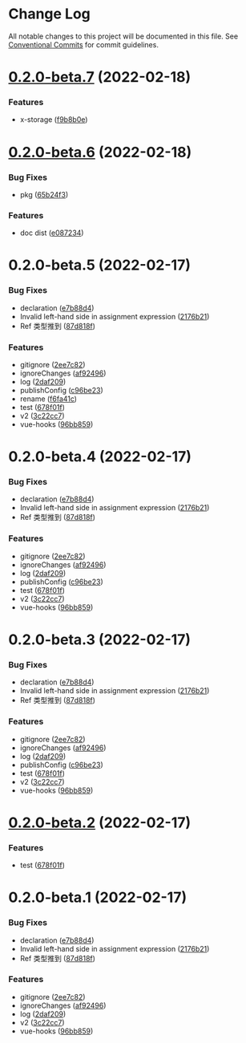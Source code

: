 # Change Log

All notable changes to this project will be documented in this file.
See [Conventional Commits](https://conventionalcommits.org) for commit guidelines.

# [0.2.0-beta.7](https://github.com/Venusjason/sprite-components/compare/@a-sprite/vue-hooks@0.2.0-beta.6...@a-sprite/vue-hooks@0.2.0-beta.7) (2022-02-18)


### Features

* x-storage ([f9b8b0e](https://github.com/Venusjason/sprite-components/commit/f9b8b0e6f3483d6149018e7def013c5f9475d3da))





# [0.2.0-beta.6](https://github.com/Venusjason/sprite-components/compare/@a-sprite/vue-hooks@0.2.0-beta.5...@a-sprite/vue-hooks@0.2.0-beta.6) (2022-02-18)

### Bug Fixes

- pkg ([65b24f3](https://github.com/Venusjason/sprite-components/commit/65b24f3e9ad13efb3a748c4efee9468b524d2b39))

### Features

- doc dist ([e087234](https://github.com/Venusjason/sprite-components/commit/e087234ff5e535dc6a32fdc3a1166b344b8787c8))

# 0.2.0-beta.5 (2022-02-17)

### Bug Fixes

- declaration ([e7b88d4](https://github.com/Venusjason/sprite-components/commit/e7b88d47706d7f561bc004aec6d45623d5bbad1a))
- Invalid left-hand side in assignment expression ([2176b21](https://github.com/Venusjason/sprite-components/commit/2176b21b60f767a08a2363e93fe9b9dc2f171be3))
- Ref 类型推到 ([87d818f](https://github.com/Venusjason/sprite-components/commit/87d818f61c585f5273abdb367ddf3563b54987c9))

### Features

- gitignore ([2ee7c82](https://github.com/Venusjason/sprite-components/commit/2ee7c828f3110e1d547186c49530bb5b789fcbd7))
- ignoreChanges ([af92496](https://github.com/Venusjason/sprite-components/commit/af92496a917a4c17d3c6d3d7614b0558ed8c4ee2))
- log ([2daf209](https://github.com/Venusjason/sprite-components/commit/2daf20929bc81c79793777c271ba4847539d45ae))
- publishConfig ([c96be23](https://github.com/Venusjason/sprite-components/commit/c96be235dfaa4ba5faf01115b98626de0500c8c0))
- rename ([f6fa41c](https://github.com/Venusjason/sprite-components/commit/f6fa41ceca9713caebe71265ba6565ef7f8da424))
- test ([678f01f](https://github.com/Venusjason/sprite-components/commit/678f01f3bb0f3ee2347caca7e7eb680aa388dc0a))
- v2 ([3c22cc7](https://github.com/Venusjason/sprite-components/commit/3c22cc7eb31a7e26321a9bbe0892a9c2dfb707bb))
- vue-hooks ([96bb859](https://github.com/Venusjason/sprite-components/commit/96bb859b2beaeae1d44e701971881d72af764c30))

# 0.2.0-beta.4 (2022-02-17)

### Bug Fixes

- declaration ([e7b88d4](https://github.com/Venusjason/sprite-components/commit/e7b88d47706d7f561bc004aec6d45623d5bbad1a))
- Invalid left-hand side in assignment expression ([2176b21](https://github.com/Venusjason/sprite-components/commit/2176b21b60f767a08a2363e93fe9b9dc2f171be3))
- Ref 类型推到 ([87d818f](https://github.com/Venusjason/sprite-components/commit/87d818f61c585f5273abdb367ddf3563b54987c9))

### Features

- gitignore ([2ee7c82](https://github.com/Venusjason/sprite-components/commit/2ee7c828f3110e1d547186c49530bb5b789fcbd7))
- ignoreChanges ([af92496](https://github.com/Venusjason/sprite-components/commit/af92496a917a4c17d3c6d3d7614b0558ed8c4ee2))
- log ([2daf209](https://github.com/Venusjason/sprite-components/commit/2daf20929bc81c79793777c271ba4847539d45ae))
- publishConfig ([c96be23](https://github.com/Venusjason/sprite-components/commit/c96be235dfaa4ba5faf01115b98626de0500c8c0))
- test ([678f01f](https://github.com/Venusjason/sprite-components/commit/678f01f3bb0f3ee2347caca7e7eb680aa388dc0a))
- v2 ([3c22cc7](https://github.com/Venusjason/sprite-components/commit/3c22cc7eb31a7e26321a9bbe0892a9c2dfb707bb))
- vue-hooks ([96bb859](https://github.com/Venusjason/sprite-components/commit/96bb859b2beaeae1d44e701971881d72af764c30))

# 0.2.0-beta.3 (2022-02-17)

### Bug Fixes

- declaration ([e7b88d4](https://github.com/Venusjason/sprite-components/commit/e7b88d47706d7f561bc004aec6d45623d5bbad1a))
- Invalid left-hand side in assignment expression ([2176b21](https://github.com/Venusjason/sprite-components/commit/2176b21b60f767a08a2363e93fe9b9dc2f171be3))
- Ref 类型推到 ([87d818f](https://github.com/Venusjason/sprite-components/commit/87d818f61c585f5273abdb367ddf3563b54987c9))

### Features

- gitignore ([2ee7c82](https://github.com/Venusjason/sprite-components/commit/2ee7c828f3110e1d547186c49530bb5b789fcbd7))
- ignoreChanges ([af92496](https://github.com/Venusjason/sprite-components/commit/af92496a917a4c17d3c6d3d7614b0558ed8c4ee2))
- log ([2daf209](https://github.com/Venusjason/sprite-components/commit/2daf20929bc81c79793777c271ba4847539d45ae))
- publishConfig ([c96be23](https://github.com/Venusjason/sprite-components/commit/c96be235dfaa4ba5faf01115b98626de0500c8c0))
- test ([678f01f](https://github.com/Venusjason/sprite-components/commit/678f01f3bb0f3ee2347caca7e7eb680aa388dc0a))
- v2 ([3c22cc7](https://github.com/Venusjason/sprite-components/commit/3c22cc7eb31a7e26321a9bbe0892a9c2dfb707bb))
- vue-hooks ([96bb859](https://github.com/Venusjason/sprite-components/commit/96bb859b2beaeae1d44e701971881d72af764c30))

# [0.2.0-beta.2](https://github.com/Venusjason/sprite-components/compare/@sprite/vue-hooks@0.2.0-beta.1...@sprite/vue-hooks@0.2.0-beta.2) (2022-02-17)

### Features

- test ([678f01f](https://github.com/Venusjason/sprite-components/commit/678f01f3bb0f3ee2347caca7e7eb680aa388dc0a))

# 0.2.0-beta.1 (2022-02-17)

### Bug Fixes

- declaration ([e7b88d4](https://github.com/Venusjason/sprite-components/commit/e7b88d47706d7f561bc004aec6d45623d5bbad1a))
- Invalid left-hand side in assignment expression ([2176b21](https://github.com/Venusjason/sprite-components/commit/2176b21b60f767a08a2363e93fe9b9dc2f171be3))
- Ref 类型推到 ([87d818f](https://github.com/Venusjason/sprite-components/commit/87d818f61c585f5273abdb367ddf3563b54987c9))

### Features

- gitignore ([2ee7c82](https://github.com/Venusjason/sprite-components/commit/2ee7c828f3110e1d547186c49530bb5b789fcbd7))
- ignoreChanges ([af92496](https://github.com/Venusjason/sprite-components/commit/af92496a917a4c17d3c6d3d7614b0558ed8c4ee2))
- log ([2daf209](https://github.com/Venusjason/sprite-components/commit/2daf20929bc81c79793777c271ba4847539d45ae))
- v2 ([3c22cc7](https://github.com/Venusjason/sprite-components/commit/3c22cc7eb31a7e26321a9bbe0892a9c2dfb707bb))
- vue-hooks ([96bb859](https://github.com/Venusjason/sprite-components/commit/96bb859b2beaeae1d44e701971881d72af764c30))
